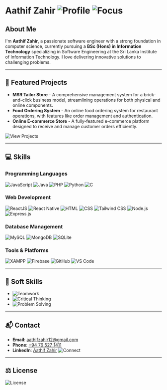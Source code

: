 # Aathif Zahir ![Profile](https://img.shields.io/badge/Software_Engineer-Innovator-blue) ![Focus](https://img.shields.io/badge/IT_Specialization-Software_Engineering-brightgreen)

## About Me
I'm **Aathif Zahir**, a passionate software engineer with a strong foundation in computer science, currently pursuing a **BSc (Hons) in Information Technology** specializing in Software Engineering at the Sri Lanka Institute of Information Technology. I love delivering innovative solutions to challenging problems.

---

## 🚀 Featured Projects
- **MSR Tailor Store** - A comprehensive management system for a brick-and-click business model, streamlining operations for both physical and online components.
- **Food Ordering System** - An online food ordering system for restaurant operations, with features like order management and authentication.
- **Online E-commerce Store** - A fully-featured e-commerce platform designed to receive and manage customer orders efficiently.

![View Projects](https://img.shields.io/badge/Explore_More-Projects-orange)

---

## 💻 Skills

### Programming Languages
![JavaScript](https://img.shields.io/badge/Code-JavaScript-informational?logo=javascript)
![Java](https://img.shields.io/badge/Code-Java-yellow?logo=java)
![PHP](https://img.shields.io/badge/Code-PHP-blue?logo=php)
![Python](https://img.shields.io/badge/Code-Python-blueviolet?logo=python)
![C](https://img.shields.io/badge/Code-C-lightgrey?logo=c)

### Web Development
![ReactJS](https://img.shields.io/badge/Frontend-ReactJS-blue?logo=react)
![React Native](https://img.shields.io/badge/Mobile-React_Native-blue?logo=react)
![HTML](https://img.shields.io/badge/Web-HTML-red?logo=html5)
![CSS](https://img.shields.io/badge/Style-CSS-informational?logo=css3)
![Tailwind CSS](https://img.shields.io/badge/Style-TailwindCSS-9cf?logo=tailwind-css)
![Node.js](https://img.shields.io/badge/Backend-Node.js-green?logo=node.js)
![Express.js](https://img.shields.io/badge/Backend-Express.js-lightgrey?logo=express)

### Database Management
![MySQL](https://img.shields.io/badge/Database-MySQL-blue?logo=mysql)
![MongoDB](https://img.shields.io/badge/Database-MongoDB-green?logo=mongodb)
![SQLite](https://img.shields.io/badge/Database-SQLite-blue?logo=sqlite)

### Tools & Platforms
![XAMPP](https://img.shields.io/badge/Dev_Tools-XAMPP-orange?logo=xampp)
![Firebase](https://img.shields.io/badge/Tools-Firebase-yellow?logo=firebase)
![GitHub](https://img.shields.io/badge/Version_Control-GitHub-black?logo=github)
![VS Code](https://img.shields.io/badge/Code_Editor-VSCode-blue?logo=visual-studio-code)

---

## 🧠 Soft Skills
- ![Teamwork](https://img.shields.io/badge/Skill-Teamwork-blue)
- ![Critical Thinking](https://img.shields.io/badge/Skill-Critical_Thinking-green)
- ![Problem Solving](https://img.shields.io/badge/Skill-Problem_Solving-brightgreen)

---

## 📬 Contact
- **Email**: [aathifzahir12@gmail.com](mailto:aathifzahir12@gmail.com)
- **Phone**: [+94 76 527 1411](tel:+94765271411)
- **LinkedIn**: [Aathif Zahir](https://linkedin.com/in/aathifzahir)  ![Connect](https://img.shields.io/badge/LinkedIn-Connect-blue?logo=linkedin)
---

## ⚖️ License
![License](https://img.shields.io/github/license/aathifzahir/aathifzahir-readme?color=blue&logo=github)
